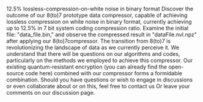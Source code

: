 12.5% lossless-compression-on-white noise in binary format Discover the outcome of our 8(to)7 prototype data compressor, 
capable of achieving lossless compression on white noise in binary format, 
currently achieving up to 12.5% in 7 bit system coding compression ratio. 
Examine the initial file: "data_file.bin," and observe the compressed result in "dataFile.nvl.npz" after applying our 8(to)7compressor. 
The transition from 8(to)7 is revolutionizing the landscape of data as we currently perceive it. 
We understand that there will be questions on our algorithms and codes, particularly on the methods we employed to achieve this compressor. 
Our existing quantum-resistant encryption (you can already find the open-source code here) 
combined with our compressor forms a formidable combination. 
Should you have questions or wish to engage in discussions or even collaborate about or on this, 
feel free to contact us Or leave your comments on our discussion page.
